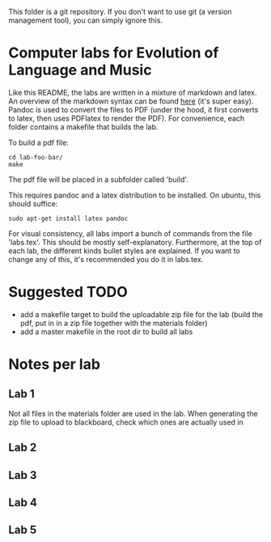 This folder is a git repository. If you don't want to use git (a version management tool), you can simply ignore this. 

# Computer labs for Evolution of Language and Music

Like this README, the labs are written in a mixture of markdown and latex. An overview of the markdown syntax can be found [here](https://daringfireball.net/projects/markdown/) (it's super easy). Pandoc is used to convert the files to PDF (under the hood, it first converts to latex, then uses PDFlatex to render the PDF). For convenience, each folder contains a makefile that builds the lab.

To build a pdf file:

```
cd lab-foo-bar/
make
```

The pdf file will be placed in a subfolder called 'build'.

This requires pandoc and a latex distribution to be installed. On ubuntu, this should suffice:

```
sudo apt-get install latex pandoc
```

For visual consistency, all labs import a bunch of commands from the file 'labs.tex'. This should be mostly self-explanatory. Furthermore, at the top of each lab, the different kinds bullet styles are explained. If you want to change any of this, it's recommended you do it in labs.tex.

# Suggested TODO

* add a makefile target to build the uploadable zip file for the lab (build the pdf, put in in a zip file together with the materials folder)
* add a master makefile in the root dir to build all labs 

# Notes per lab

## Lab 1

Not all files in the materials folder are used in the lab. When generating the zip file to upload to blackboard, check which ones are actually used in 

## Lab 2

## Lab 3

## Lab 4

## Lab 5
